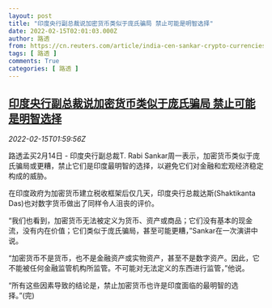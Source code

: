 ```yaml
---
layout: post
title: "印度央行副总裁说加密货币类似于庞氏骗局 禁止可能是明智选择"
date: 2022-02-15T02:01:03.000Z
author: 路透
from: https://cn.reuters.com/article/india-cen-sankar-crypto-currencies-0215-idCNKBS2KK05G
tags: [ 路透 ]
comments: True
categories: [ 路透 ]
---
```

<!--1644890463000-->
[印度央行副总裁说加密货币类似于庞氏骗局 禁止可能是明智选择](https://cn.reuters.com/article/india-cen-sankar-crypto-currencies-0215-idCNKBS2KK05G)
------

<div>
<div><i>2022-02-15T01:59:56Z</i></div><p>路透孟买2月14日 - 印度央行副总裁T. Rabi Sankar周一表示，加密货币类似于庞氏骗局或更糟，禁止它们是印度最明智的选择，以避免它们对金融和宏观经济稳定构成的威胁。</p><p>在印度政府为加密货币建立税收框架后仅几天，印度央行总裁达斯(Shaktikanta Das)也对数字货币做出了同样令人沮丧的评价。</p><p>“我们也看到，加密货币无法被定义为货币、资产或商品；它们没有基本的现金流，没有内在价值；它们类似于庞氏骗局，甚至可能更糟，”Sankar在一次演讲中说。</p><p>“加密货币不是货币，也不是金融资产或实物资产，甚至不是数字资产。因此，它不能被任何金融监管机构所监管。不可能对无法定义的东西进行监管，”他说。</p><p>“所有这些因素导致的结论是，禁止加密货币也许是印度面临的最明智的选择。”(完)</p>
</div>

